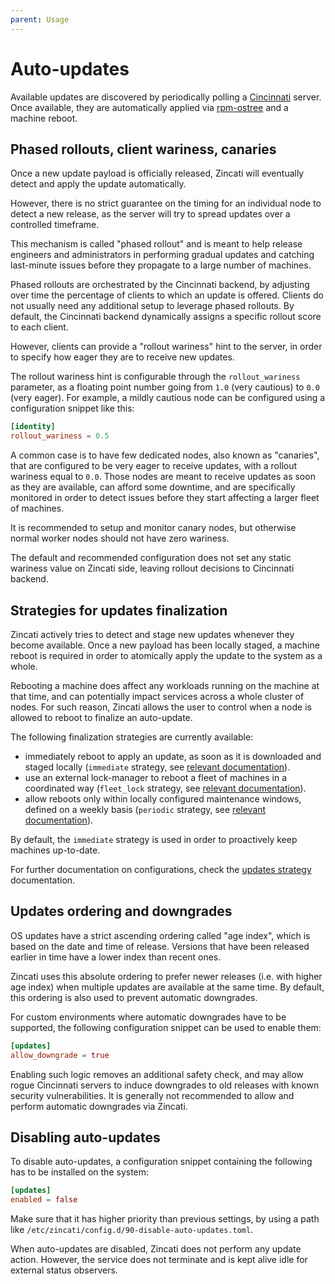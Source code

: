 ```yaml
---
parent: Usage
---
```


# Auto-updates

Available updates are discovered by periodically polling a [Cincinnati] server.
Once available, they are automatically applied via [rpm-ostree] and a machine reboot.

[Cincinnati]: https://github.com/openshift/cincinnati
[rpm-ostree]: https://github.com/projectatomic/rpm-ostree

## Phased rollouts, client wariness, canaries

Once a new update payload is officially released, Zincati will eventually detect and apply the update automatically.

However, there is no strict guarantee on the timing for an individual node to detect a new release, as the server will try to spread updates over a controlled timeframe.

This mechanism is called "phased rollout" and is meant to help release engineers and administrators in performing gradual updates and catching last-minute issues before they propagate to a large number of machines.

Phased rollouts are orchestrated by the Cincinnati backend, by adjusting over time the percentage of clients to which an update is offered.
Clients do not usually need any additional setup to leverage phased rollouts.
By default, the Cincinnati backend dynamically assigns a specific rollout score to each client.

However, clients can provide a "rollout wariness" hint to the server, in order to specify how eager they are to receive new updates.

The rollout wariness hint is configurable through the `rollout_wariness` parameter, as a floating point number going from `1.0` (very cautious) to `0.0` (very eager).
For example, a mildly cautious node can be configured using a configuration snippet like this:

```toml
[identity]
rollout_wariness = 0.5
```

A common case is to have few dedicated nodes, also known as "canaries", that are configured to be very eager to receive updates, with a rollout wariness equal to `0.0`.
Those nodes are meant to receive updates as soon as they are available, can afford some downtime, and are specifically monitored in order to detect issues before they start affecting a larger fleet of machines.

It is recommended to setup and monitor canary nodes, but otherwise normal worker nodes should not have zero wariness.

The default and recommended configuration does not set any static wariness value on Zincati side, leaving rollout decisions to Cincinnati backend.

## Strategies for updates finalization

Zincati actively tries to detect and stage new updates whenever they become available.
Once a new payload has been locally staged, a machine reboot is required in order to atomically apply the update to the system as a whole.

Rebooting a machine does affect any workloads running on the machine at that time, and can potentially impact services across a whole cluster of nodes.
For such reason, Zincati allows the user to control when a node is allowed to reboot to finalize an auto-update.

The following finalization strategies are currently available:
 * immediately reboot to apply an update, as soon as it is downloaded and staged locally (`immediate` strategy, see [relevant documentation][strategy-immediate]).
 * use an external lock-manager to reboot a fleet of machines in a coordinated way (`fleet_lock` strategy, see [relevant documentation][strategy-fleet_lock]).
 * allow reboots only within locally configured maintenance windows, defined on a weekly basis (`periodic` strategy, see [relevant documentation][strategy-periodic]).

By default, the `immediate` strategy is used in order to proactively keep machines up-to-date.

For further documentation on configurations, check the [updates strategy][updates-strategy] documentation.

[strategy-immediate]: updates-strategy.md#immediate-strategy
[strategy-fleet_lock]: updates-strategy.md#lock-based-strategy
[strategy-periodic]: updates-strategy.md#periodic-strategy
[updates-strategy]: updates-strategy.md

## Updates ordering and downgrades

OS updates have a strict ascending ordering called "age index", which is based on the date and time of release.
Versions that have been released earlier in time have a lower index than recent ones.

Zincati uses this absolute ordering to prefer newer releases (i.e. with higher age index) when multiple updates are available at the same time.
By default, this ordering is also used to prevent automatic downgrades.

For custom environments where automatic downgrades have to be supported, the following configuration snippet can be used to enable them:

```toml
[updates]
allow_downgrade = true
```

Enabling such logic removes an additional safety check, and may allow rogue Cincinnati servers to induce downgrades to old releases with known security vulnerabilities.
It is generally not recommended to allow and perform automatic downgrades via Zincati.

## Disabling auto-updates

To disable auto-updates, a configuration snippet containing the following has to be installed on the system:

```toml
[updates]
enabled = false
```

Make sure that it has higher priority than previous settings, by using a path like `/etc/zincati/config.d/90-disable-auto-updates.toml`.

When auto-updates are disabled, Zincati does not perform any update action.
However, the service does not terminate and is kept alive idle for external status observers. 
